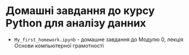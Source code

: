 # Домашні завдання до курсу Python для аналізу данних

- `My_first_homework.ipynb` - домашне завдання до Модулю 0, лекція Основи компьютерної грамотності
